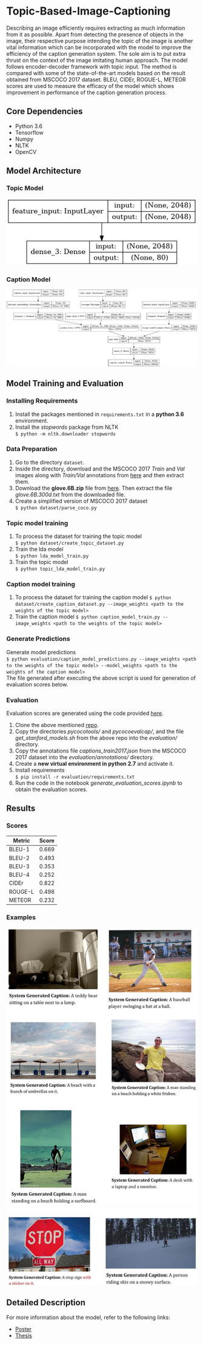 # Topic-Based-Image-Captioning

Describing an image efficiently requires extracting as much information from it as possible. Apart from detecting the presence of objects in the image, their respective purpose intending the topic of the image is another vital information which can be incorporated with the model to improve the efficiency of the caption generation system. The sole aim is to put extra thrust on the context of the image imitating human approach. The model follows encoder-decoder framework with topic input. The method is compared with some of the state-of-the-art models based on the result obtained from MSCOCO 2017 dataset. BLEU, CIDEr, ROGUE-L, METEOR scores are used to measure the efficacy of the model which shows improvement in performance of the caption generation process.

## Core Dependencies

- Python 3.6
- Tensorflow
- Numpy
- NLTK
- OpenCV

## Model Architecture

### Topic Model

![topic-model](images/topic_model_architecture.png)

### Caption Model

![caption-model](images/caption_model_architecture.png)

## Model Training and Evaluation

### Installing Requirements

1. Install the packages mentioned in `requirements.txt` in a **python 3.6** environment.
2. Install the _stopwords_ package from NLTK  
   `$ python -m nltk.downloader stopwords`

### Data Preparation

1. Go to the directory `dataset`.
2. Inside the directory, download and the MSCOCO 2017 _Train_ and _Val_ images along with _Train/Val_ annotations from [here](http://cocodataset.org/#download) and then extract them.
3. Download the **glove.6B.zip** file from [here](https://nlp.stanford.edu/projects/glove/). Then extract the file _glove.6B.300d.txt_ from the downloaded file.
4. Create a simplified version of MSCOCO 2017 dataset  
   `$ python dataset/parse_coco.py`

### Topic model training

1. To process the dataset for training the topic model  
   `$ python dataset/create_topic_dataset.py`
2. Train the lda model  
   `$ python lda_model_train.py`
3. Train the topic model  
   `$ python topic_lda_model_train.py`

### Caption model training

1. To process the dataset for training the caption model
   `$ python dataset/create_caption_dataset.py --image_weights <path to the weights of the topic model>`
2. Train the caption model
   `$ python caption_model_train.py --image_weights <path to the weights of the topic model>`

### Generate Predictions

Generate model predictions  
`$ python evaluation/caption_model_predictions.py --image_weights <path to the weights of the topic model> --model_weights <path to the weights of the caption model>`  
The file generated after executing the above script is used for generation of evaluation scores below.

### Evaluation

Evaluation scores are generated using the code provided [here](https://github.com/tylin/coco-caption).

1. Clone the above mentioned [repo](https://github.com/tylin/coco-caption).
2. Copy the directories _pycocotools/_ and _pycocoevalcap/_, and the file _get_stanford_models.sh_ from the above repo into the _evaluation/_ directory.
3. Copy the annotations file _captions_train2017.json_ from the MSCOCO 2017 dataset into the _evaluation/annotations/_ directory.
4. Create a **new virtual environment in python 2.7** and activate it.
5. Install requirements  
   `$ pip install -r evaluation/requirements.txt`
6. Run the code in the notebook _generate_evaluation_scores.ipynb_ to obtain the evaluation scores.

## Results

### Scores

| Metric  | Score |
| ------- | ----- |
| BLEU-1  | 0.669 |
| BLEU-2  | 0.493 |
| BLEU-3  | 0.353 |
| BLEU-4  | 0.252 |
| CIDEr   | 0.822 |
| ROUGE-L | 0.498 |
| METEOR  | 0.232 |

### Examples

![example-1](images/1.jpg)
![example-2](images/2.jpg)

## Detailed Description

For more information about the model, refer to the following links:

- [Poster](https://drive.google.com/file/d/1odJeqj5EItknM5pVNxITA254OAXWix3c/view?usp=sharing)
- [Thesis](https://drive.google.com/open?id=1yfnOZlLSTUN7miDXo1PWGst3VEa-qxxn)
